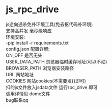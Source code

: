 # js_rpc_drive
js逆向通杀免补环境工具(免去抠代码补环境)    
支持高并发 毫秒级响应   
环境安装:    
    -pip install -r requirements.txt    
config.json 配置详解:   
  ON_OFF 是否无头   
  USER_DATA_PATH 浏览器临时缓存地址(可以不动)   
  BROWSER_PATH 浏览器安装路径    
  URL  网站地址   
  COOKIES  网站cookies(不需要填{}即可)         
扣的js文件放入jsdata文件 运行rpc_drive 即可     
调用详情见 dome文件    
bug联系qq
